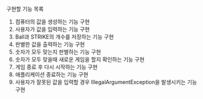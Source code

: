 구현할 기능 목록

1. 컴퓨터의 값을 생성하는 기능 구현
2. 사용자가 값을 입력하는 기능 구현
3. Ball과 STRIKE의 개수를 저장하는 기능 구현
4. 판별한 값을 출력하는 기능 구현
5. 숫자가 모두 맞는지 판별하는 기능 구현
6. 숫자가 모두 맞을때 새로운 게임을 할지 확인하는 기능 구현
7. 게임 종료 후 다시 시작하는 기능 구현
8. 애플리케이션 종료하는 기능 구현
9. 사용자가 잘못된 값을 입력할 경우 IllegalArgumentException을 발생시키는 기능 구현 